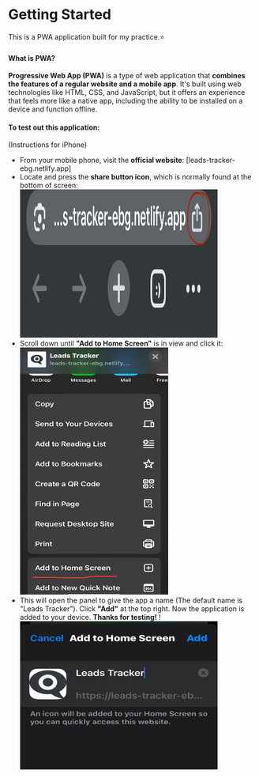 # Getting Started

This is a PWA application built for my practice.⭐

#### What is PWA?
**Progressive Web App (PWA)** is a type of web application that **combines the features of a regular website and a mobile app**. It's built using web technologies like HTML, CSS, and JavaScript, but it offers an experience that feels more like a native app, including the ability to be installed on a device and function offline. 

#### To test out this application:
(Instructions for iPhone)

- From your mobile phone, visit the **official website**: [leads-tracker-ebg.netlify.app]
- Locate and press the **share button icon**, which is normally found at the bottom of screen: <img src="/assets/step1.jpeg" width="400" height="300">
- Scroll down until **"Add to Home Screen"** is in view and click it: <img src="/assets/step2.jpeg" width="300" height="500">
- This will open the panel to give the app a name (The default name is "Leads Tracker"). Click **"Add"** at the top right. Now the application is added to your device. **Thanks for testing!** !<img src="/assets/step3.jpeg" width="400" height="300">

